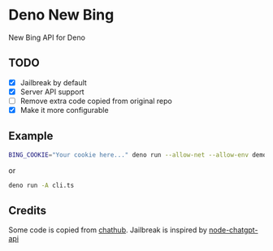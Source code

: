 # Deno New Bing

New Bing API for Deno

## TODO

- [X] Jailbreak by default
- [X] Server API support
- [ ] Remove extra code copied from original repo
- [X] Make it more configurable

## Example

```sh
BING_COOKIE="Your cookie here..." deno run --allow-net --allow-env demo.ts
```

or

```sh
deno run -A cli.ts
```

## Credits

Some code is copied from [chathub](https://github.com/chathub-dev/chathub/tree/main/src/app/bots/bing).
Jailbreak is inspired by [node-chatgpt-api](https://github.com/waylaidwanderer/node-chatgpt-api/pull/132)
